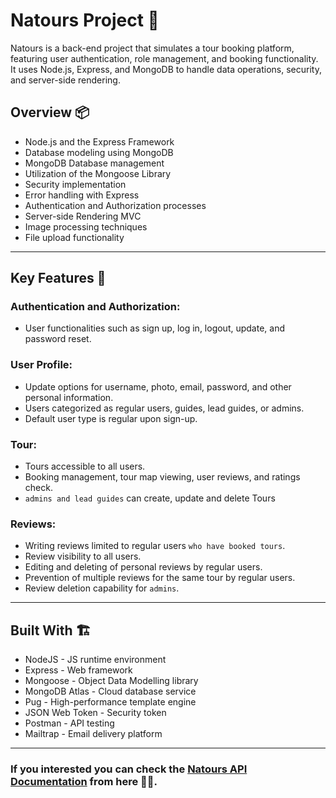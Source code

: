 # Natours Project 🚀

Natours is a back-end project that simulates a tour booking platform, featuring user authentication, role management, and booking functionality. It uses Node.js, Express, and MongoDB to handle data operations, security, and server-side rendering.

## Overview 📦

* Node.js and the Express Framework
* Database modeling using MongoDB
* MongoDB Database management
* Utilization of the Mongoose Library
* Security implementation
* Error handling with Express
* Authentication and Authorization processes
* Server-side Rendering MVC
* Image processing techniques
* File upload functionality

<hr>

## Key Features 📝

### Authentication and Authorization:

* User functionalities such as sign up, log in, logout, update, and password reset.

### User Profile:

* Update options for username, photo, email, password, and other personal information.
* Users categorized as regular users, guides, lead guides, or admins.
* Default user type is regular upon sign-up.

### Tour:

* Tours accessible to all users.
* Booking management, tour map viewing, user reviews, and ratings check.
* `admins and lead guides` can create, update and delete Tours

### Reviews:

* Writing reviews limited to regular users `who have booked tours`.
* Review visibility to all users.
* Editing and deleting of personal reviews by regular users.
* Prevention of multiple reviews for the same tour by regular users.
* Review deletion capability for `admins`.

<hr>

## Built With 🏗️

* NodeJS - JS runtime environment
* Express - Web framework
* Mongoose - Object Data Modelling library
* MongoDB Atlas - Cloud database service
* Pug - High-performance template engine
* JSON Web Token - Security token
* Postman - API testing
* Mailtrap - Email delivery platform

<hr>

### If you interested you can check the [Natours API Documentation](https://node-production-69ff.up.railway.app/api-docs/#/) from here 📝💥.
